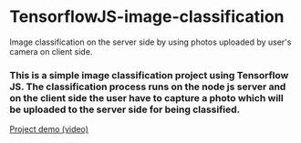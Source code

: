 # TensorflowJS-image-classification
Image classification on the server side by using photos uploaded by user's camera on client side.

### This is a simple image classification project using Tensorflow JS. The classification process runs on the node js server and on the client side the user have to capture a photo which will be uploaded to the server side for being classified.

[Project demo (video)](https://www.instagram.com/p/ByLapS7AUU3/)
